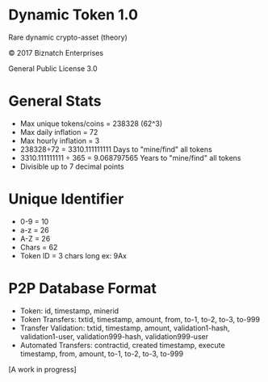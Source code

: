 # Dynamic Token 1.0
Rare dynamic crypto-asset (theory)

© 2017 Biznatch Enterprises 

General Public License 3.0

# General Stats
- Max unique tokens/coins = 238328 (62^3)
- Max daily inflation = 72
- Max hourly inflation = 3 
- 238328÷72 = 3310.111111111   Days to "mine/find" all tokens
- 3310.111111111 ÷ 365 = 9.068797565 Years to "mine/find" all tokens
- Divisible up to 7 decimal points

# Unique Identifier
- 0-9   = 10
- a-z   = 26
- A-Z   = 26
- Chars = 62
- Token ID = 3 chars long  ex: 9Ax

# P2P Database Format
- Token:      id, timestamp, minerid
- Token Transfers:      txtid, timestamp, amount, from, to-1, to-2, to-3, to-999
- Transfer Validation:  txtid, timestamp, amount, validation1-hash, validation1-user, validation999-hash, validation999-user
- Automated Transfers:  contractid, created timestamp, execute timestamp, from, amount, to-1, to-2, to-3, to-999 



[A work in progress]
